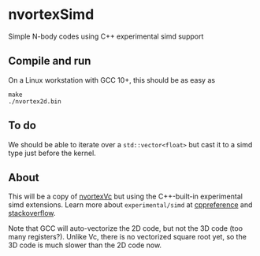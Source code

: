 # nvortexSimd
Simple N-body codes using C++ experimental simd support

## Compile and run
On a Linux workstation with GCC 10+, this should be as easy as

	make
	./nvortex2d.bin

## To do
We should be able to iterate over a `std::vector<float>` but cast it to a simd type just before the kernel.

## About
This will be a copy of [nvortexVc](https://github.com/Applied-Scientific-Research/nvortexVc) but using the C++-built-in experimental simd extensions.
Learn more about `experimental/simd` at [cppreference](https://en.cppreference.com/w/cpp/experimental/simd) and [stackoverflow](https://stackoverflow.com/questions/58584012/how-to-use-stdexperimentalsimd).

Note that GCC will auto-vectorize the 2D code, but not the 3D code (too many registers?). Unlike Vc, there is no vectorized square root yet, so the 3D code is much slower than the 2D code now.
